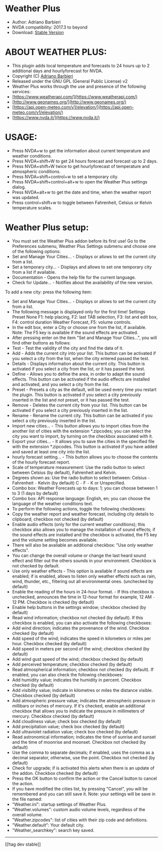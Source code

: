 # Weather Plus #

* Author: Adriano Barbieri
* NVDA compatibility: 2017.3 to beyond
* Download: [Stable Version][1]

# ABOUT WEATHER PLUS: #

* This plugin adds local temperature and forecasts to 24 hours up to 2 additional days and hourlyforecast for NVDA.
* Copyright (C) [Adriano Barbieri](mailto:adrianobarb@yahoo.it)
* Released under the GNU GPL (General Public License) v2
* Weather Plus works through the use and presence of the following services:
* [https://www.weatherapi.com/](https://www.weatherapi.com/)
* [http://www.geonames.org/](http://www.geonames.org/)
* [https://api.open-meteo.com/v1/elevation/](https://api.open-meteo.com/v1/elevation/)
* [https://www.nvda.it/](https://www.nvda.it/)

# USAGE: #

* Press NVDA+w to get the information about current temperature and weather conditions.
* Press NVDA+shift+W to get 24 hours forecast and forecast up to 2 days.
* Press NVDA+shift+W twice to get hourlyforecast of temperature and atmospheric conditions.
* Press NVDA+shift+control+w to set a temporary city.
* Press NVDA+shift+control+alt+w to open the Weather Plus settings dialog.
* Press NVDA+alt+w to get the date and time, when the weather report was updated.
* Press control+shift+w to toggle between Fahrenheit, Celsius or Kelvin temperature scales.

# Weather Plus setup: #

* You must set the Weather Plus addon before its first use! Go to the Preferences submenu, Weather Plus Settings submenu and choose one of the following options:
 * Set and Manage Your Cities... - Displays or allows to set the current city from a list.
 * Set a temporary city... - Displays and allows to set one temporary city from a list if available.
 * Documentation - Opens the help file for the current language.
 * Check for Update... - Notifies about the availability of the new version.

To add a new city: press the following item:

* Set and Manage Your Cities... - Displays or allows to set the current city from a list.
* The following message is displayed only for the first time! Settings Preset None F1: help placing, F2: last TAB selection, F3: list and edit box, F4: control duration Weather Forecast, F5: volume controls.
* In the edit box, enter a City or choose one from the list, if available. Note: The F5 key is available if the sound effects are activated.
* After pressing enter on the item "Set and Manage Your Cities...", you will find other buttons as follows:
* Test - Test the validity of the city and find the data of it.
* Add - Adds the current city into your list. This button can be activated if you select a city from the list, when the city entered passed the test.
* Details - Displays information about the current city. This button is activated if you select a city from the list, or it has passed the test.
* Define - Allows you to define the area, in order to adapt the sound effects. This button can be activated if the audio effects are installed and activated, and you select a city from the list.
* Preset - Presets a city as the default, will be used every time you restart the plugin. This button is activated if you select a city previously inserted in the list and not preset, or it has passed the test.
* Remove - Deletes the current city from your list. This button can be activated if you select a city previously inserted in the list.
* Rename - Rename the current city. This button can be activated if you select a city previously inserted in the list.
* Import new cities... - This button allows you to import cities from the another list of cities with the extension *.zipcodes; you can select the city you want to import, by turning on the checkbox associated with it.
* Export your cities... - It allows you to save the cities in the specified file with the extension *.zipcodes. This button is activated if you have added and saved at least one city into the list.
* hourly forecast setting... - This button allows you to choose the contents of the hourly forecast report.
* Scale of temperature measurement: Use the radio button to select between Celsius (by default), Fahrenheit and Kelvin.
* Degrees shown as: Use the radio button to select between: Celsius `-` Fahrenheit `-` Kelvin (by default) C `-` F `-` K or Unspecified.
* Combo box: Weather Forecasts up to days: 1; you can choose between 1 to 3 (1 days by default)
* Combo box: API response language: English, en; you can choose the language of the weather conditions text.
* To perform the following actions, toggle the following checkboxes:
* Copy the weather report and weather forecast, including city details to clipboard; checkbox not checked (by default)
* Enable audio effects (only for the current weather conditions); this checkbox also allows you to manage the installation of sound effects; if the sound effects are installed and the checkbox is activated, the F5 key and the volume setting becomes available.
* There will also be available an additional checkbox: "Use only weather effects".
* You can change the overall volume or change the last heard sound effect and filter out the others sounds in your environment. Checkbox is not checked by default.
* Use only weather effects - This option is available if sound effects are enabled; if is enabled, allows to listen only weather effects such as rain, wind, thunder, etc., filtering out all environmental ones. (unchecked by default)
* Enable the reading of the hours in 24-hour format. - If this checkbox is unchecked, announces the time in 12-hour format for example, 12 AM `-` 12 PM. Checkbox is checked (by default)
* Enable help buttons in the settings window; checkbox checked (by default)
* Read wind information; checkbox not checked (by default). If this checkbox is enabled, you can also activate the following checkboxes:
* Add wind direction; indicates the provenance of the wind. Checkbox checked (by default)
* Add speed of the wind; indicates the speed in kilometers or miles per hour. Checkbox checked (by default)
* Add speed in meters per second of the wind; checkbox checked (by default)
* Add wind gust speed of the wind; checkbox checked (by default)
* Add perceived temperature; checkbox checked (by default)
* Read atmospherical information; checkbox not checked (by default). If enabled, you can also check the following checkboxes:
* Add humidity value; indicates the humidity in percent. Checkbox checked (by default)
* Add visibility value; indicate in kilometres or miles the distance visible. Checkbox checked (by default)
* Add atmospheric pressure value; indicates the atmospheric pressure in millibars or inches of mercury. If it's checked, enable an additional checkbox that allows you to indicate the pressure in millimeters of mercury. Checkbox checked (by default)
* Add cloudiness value; check box checked (by default)
* Add precipitation value; check box checked (by default)
* Add ultraviolet radiation value; check box checked (by default)
* Read astronomical information; indicates the time of sunrise and sunset and the time of moonrise and moonset. Checkbox not checked (by default)
* Use the comma to separate decimals; if enabled, uses the comma as a decimal separator, otherwise, use the point. Checkbox not checked (by default)
* Check for upgrade; if is activated this alerts when there is an update of the addon. Checkbox checked (by default)
* Press the OK button to confirm the action or the Cancel button to cancel the action.
* If you have modified the cities list, by pressing "Cancel", you will be remembered and you can still save it. Note: your settings will be save in the file named:
* "Weather.ini": startup settings of Weather Plus.
* "Weather.volumes": custom audio volume levels, regardless of the overall volume.
* "Weather.zipcodes": list of cities with their zip code and definitions.
* "Weather.default": Your default city.
* "Weather_searchkey": search key saved.

--------------------------------------------------------------------------------
[[!tag dev stable]]

[1]: https://addons.nvda-project.org/files/get.php?file=wetp
